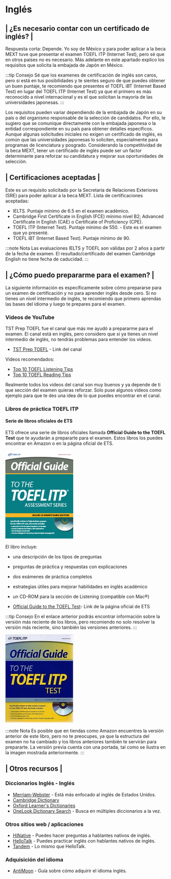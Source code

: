# Inglés

## | ¿Es necesario contar con un certificado de inglés? |
Respuesta corta: Depende. Yo soy de México y para poder aplicar a la beca MEXT tuve que presentar el examen TOEFL ITP (Internet Test), pero sé que en otros países no es necesario. Más adelante en este apartado explico los requisitos que solicita la embajada de Japón en México.

:::tip Consejo 
Sé que los examenes de certificación de inglés son caros, pero si está en tus posibilidades y te sientes seguro de que puedes obtener un buen puntaje, te recomiendo que presentes el TOEFL iBT (Internet Based Test) en lugar del TOEFL ITP (Internet Test) ya que el primero es más reconocido a nivel internacional y es el que solicitan la mayoría de las universidades japonesas. 
:::

Los requisitos pueden variar dependiendo de la embajada de Japón en su país o del organismo responsable de la selección de candidatos. Por ello, le sugiero que se comunique directamente con la embajada japonesa o la entidad correspondiente en su país para obtener detalles específicos. Aunque algunas solicitudes iniciales no exigen un certificado de inglés, es común que las universidades japonesas lo soliciten, especialmente para programas de licenciatura y posgrado. Considerando la competitividad de la beca MEXT, tener un certificado de inglés puede ser un factor determinante para reforzar su candidatura y mejorar sus oportunidades de selección.

## | Certificaciones aceptadas |
Este es un requisito solicitado por la Secretaría de Relaciones Exteriores (SRE) para poder aplicar a la beca MEXT. Lista de certificaciones aceptadas:
* IELTS. Puntaje mínimo de 6.5 en el examen académico.
* Cambridge First Certificate in English (FCE) mínimo nivel B2; Advanced Certificate in English (CAE) o Certificate of Proficiency (CPE).
* TOEFL ITP (Internet Test). Puntaje mínimo de 550. - Este es el examen que yo presenté.
* TOEFL iBT (Internet Based Test). Puntaje mínimo de 90. ​

:::note Nota
Las evaluaciones IELTS y TOEFL son válidas por 2 años a partir de la fecha de examen. El resultado/certificado del examen Cambridge English no tiene fecha de caducidad.
:::

## | ¿Cómo puedo prepararme para el examen? |
La siguiente información es específicamente sobre cómo prepararse para un examen de certificación y no para aprender inglés desde cero. Si no tienes un nivel intermedio de inglés, te recomiendo que primero aprendas las bases del idioma y luego te prepares para el examen.

### Videos de YouTube
TST Prep TOEFL fue el canal que más me ayudó a prepararme para el examen. El canal está en inglés, pero considero que si ya tienes un nivel intermedio de inglés, no tendrás problemas para entender los videos. 

* [TST Prep TOEFL](https://www.youtube.com/@TSTPrep) - Link del canal

Videos recomendados:
* [Top 10 TOEFL Listening Tips](https://www.youtube.com/watch?v=b1kPX7X-quI)
* [Top 10 TOEFL Reading Tips](https://www.youtube.com/watch?v=dBIix5rR4Nc)

Realmente todos los videos del canal son muy buenos y ya depende de ti que sección del examen quieras reforzar. Solo puse algunos videos como ejemplo para que te des una idea de lo que puedes encontrar en el canal.

### Libros de práctica TOEFL ITP
#### Serie de libros oficiales de ETS
ETS ofrece una serie de libros oficiales llamada **Official Guide to the TOEFL Test** que te ayudarán a prepararte para el examen. Estos libros los puedes encontrar en Amazon o en la página oficial de ETS.

![ToeflIpt](/img/toefl-itp-book.jpg)

El libro incluye: 
* una descripción de los tipos de preguntas
* preguntas de práctica y respuestas con explicaciones
* dos exámenes de práctica completos
* estrategias útiles para mejorar habilidades en inglés académico
* un CD-ROM para la sección de Listening (compatible con Mac®)

* [Official Guide to the TOEFL Test](https://www.ets.org/toefl/itp/prepare.html)- Link de la página oficial de ETS

:::tip Consejo
En el enlace anterior podrás encontrar información sobre la versión más reciente de los libros, pero recomiendo no solo resolver la versión más reciente, sino también las versiones anteriores. 
:::

![ToeflIpt1](/img/toefl-itp-book-1.jpg)

:::note Nota
Es posible que en tiendas como Amazon encuentres la versión anterior de este libro, pero no te preocupes, ya que la estructura del examen no ha cambiado y los libros anteriores también te servirán para prepararte. La versión previa cuenta con una portada, tal como se ilustra en la imagen mostrada anteriormente.
:::

## | Otros recursos |
### Diccionarios Inglés - Inglés
* [Merriam-Webster](https://www.merriam-webster.com/) - Está más enfocado al inglés de Estados Unidos.
* [Cambridge Dictionary](https://dictionary.cambridge.org/us/) 
* [Oxford Learner's Dictionaries](https://www.collinsdictionary.com/) 
* [OneLook Dictionary Search](https://www.onelook.com/) - Busca en múltiples diccionarios a la vez.

### Otros sitios web / aplicaciones 
* [HiNative](https://hinative.com/) - Puedes hacer preguntas a hablantes nativos de inglés.
* [HelloTalk](https://www.hellotalk.com/) - Puedes practicar inglés con hablantes nativos de inglés. 
* [Tandem](https://www.tandem.net/) - Lo mismo que HelloTalk.

### Adquisición del idioma
* [AntiMoon](https://www.antimoon.com/) - Guía sobre cómo adquirir el idioma inglés.